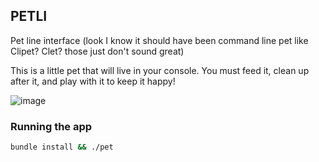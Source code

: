 PETLI
-----

Pet line interface (look I know it should have been command line pet like Clipet? Clet? those just don't sound great)

This is a little pet that will live in your console. You must feed it, clean up after it, and play with it to keep it happy!

![image](https://user-images.githubusercontent.com/463193/127347754-a07f71a0-b8c4-4d73-a24f-0bf78fca22b9.png)

### Running the app

```bash
bundle install && ./pet
```
